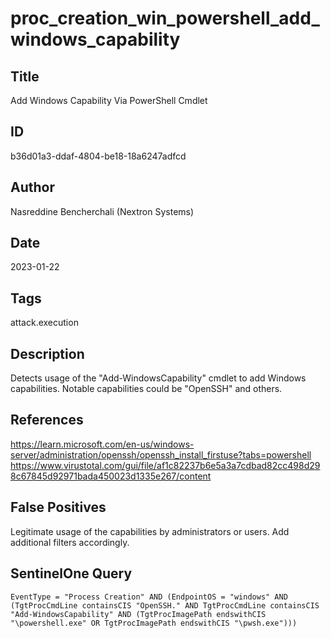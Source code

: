 # proc_creation_win_powershell_add_windows_capability

## Title
Add Windows Capability Via PowerShell Cmdlet

## ID
b36d01a3-ddaf-4804-be18-18a6247adfcd

## Author
Nasreddine Bencherchali (Nextron Systems)

## Date
2023-01-22

## Tags
attack.execution

## Description
Detects usage of the "Add-WindowsCapability" cmdlet to add Windows capabilities. Notable capabilities could be "OpenSSH" and others.

## References
https://learn.microsoft.com/en-us/windows-server/administration/openssh/openssh_install_firstuse?tabs=powershell
https://www.virustotal.com/gui/file/af1c82237b6e5a3a7cdbad82cc498d298c67845d92971bada450023d1335e267/content

## False Positives
Legitimate usage of the capabilities by administrators or users. Add additional filters accordingly.

## SentinelOne Query
```
EventType = "Process Creation" AND (EndpointOS = "windows" AND (TgtProcCmdLine containsCIS "OpenSSH." AND TgtProcCmdLine containsCIS "Add-WindowsCapability" AND (TgtProcImagePath endswithCIS "\powershell.exe" OR TgtProcImagePath endswithCIS "\pwsh.exe")))

```